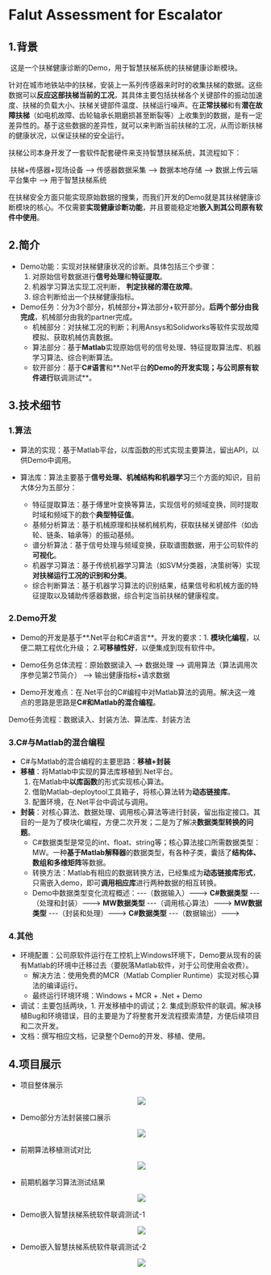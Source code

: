 # Falut Assessment for Escalator

## 1.背景

​	这是一个扶梯健康诊断的Demo，用于智慧扶梯系统的扶梯健康诊断模块。

​	针对在城市地铁站中的扶梯，安装上一系列传感器来时时的收集扶梯的数据。这些数据可以**反应这部扶梯当前的工况**，其具体主要包括扶梯各个关键部件的振动加速度、扶梯的负载大小、扶梯关键部件温度、扶梯运行噪声。在**正常扶梯**和有**潜在故障扶梯**（如电机故障、齿轮轴承长期磨损甚至断裂等）上收集到的数据，是有一定差异性的。基于这些数据的差异性，就可以来判断当前扶梯的工况，从而诊断扶梯的健康状况，以保证扶梯的安全运行。

​	扶梯公司本身开发了一套软件配套硬件来支持智慧扶梯系统，其流程如下：

​	扶梯+传感器+现场设备 ——> 传感器数据采集 ——> 数据本地存储 ——> 数据上传云端平台集中 ——> 用于智慧扶梯系统

​	在扶梯安全方面只能实现原始数据的搜集，而我们开发的Demo就是其扶梯健康诊断模块的核心。不仅需要**实现健康诊断功能**，并且要能稳定地**嵌入到其公司原有软件中使用**。

## 2.简介

* Demo功能：实现对扶梯健康状况的诊断。具体包括三个步骤：
  1. 对原始信号数据进行**信号处理**和**特征提取**。
  2. 机器学习算法实现工况判断， **判定扶梯的潜在故障**。
  3. 综合判断给出一个扶梯健康指标。
* Demo任务：分为3个部分，机械部分+算法部分+软开部分。**后两个部分由我完成**，机械部分由我的partner完成。
  * 机械部分：对扶梯工况的判断；利用Ansys和Solidworks等软件实现故障模拟、获取机械仿真数据。
  * 算法部分：基于**Matlab**实现原始信号的信号处理、特征提取算法库、机器学习算法、综合判断算法。
  * 软开部分：基于**C#语言**和**.Net平台**的Demo的开发实现；与公司原有软件进行**联调测试**。

## 3.技术细节

### 1.算法

* 算法的实现：基于Matlab平台，以库函数的形式实现主要算法，留出API，以供Demo中调用。

* 算法库：算法主要基于**信号处理、机械结构和机器学习**三个方面的知识，目前大体分为五部分：
  * 特征提取算法：基于傅里叶变换等算法，实现信号的频域变换，同时提取时域和频域下的数个**典型特征值**。
  * 基频分析算法：基于机械原理和扶梯机械机构，获取扶梯关键部件（如齿轮、链条、轴承等）的振动基频。
  * 谱分析算法：基于信号处理与频域变换，获取谱图数据，用于公司软件的**可视化**。
  * 机器学习算法：基于传统机器学习算法（如SVM分类器，决策树等）实现**对扶梯运行工况的识别和分类**。
  * 综合判断算法：基于机器学习算法的识别结果，结果信号和机械方面的特征提取以及辅助传感器数据，综合判定当前扶梯的健康程度。

### 2.Demo开发

* Demo的开发是基于**.Net平台和C#语言**。开发的要求：1. **模块化编程**，以便二期工程优化升级； 2.**可移植性好**，以便集成到现有软件中。

* Demo任务总体流程：原始数据读入 ——> 数据处理 ——> 调用算法（算法调用次序参见第2节简介） ——> 输出健康指标+请求数据
* Demo开发难点：在.Net平台的C#编程中对Matlab算法的调用。解决这一难点的思路是思路是**C#和Matlab的混合编程**。

Demo任务流程：数据读入、封装方法、算法库、封装方法

### 3.C#与Matlab的混合编程

* C#与Matlab的混合编程的主要思路：**移植+封装**
* **移植**：将Matlab中实现的算法库移植到.Net平台。
  1. 在Matlab中**以库函数**的形式实现核心算法。
  2. 借助Matlab-deploytool工具箱子，将核心算法转为**动态链接库**。
  3. 配置环境，在.Net平台中调试与调用。
* **封装**：对核心算法、数据处理、调用核心算法等进行封装，留出指定接口。其目的一是为了模块化编程，方便二次开发；二是为了解决**数据类型转换的问题**。
  * C#数据类型是常见的int、float、string等；核心算法接口所需数据类型：MW。一种**基于Matlab解释器**的数据类型，有各种子类，囊括了**结构体、数组和多维矩阵**等数据。
  * 转换方法：Matlab有相应的数据转换方法，已经集成为**动态链接库形式**，只需嵌入demo，即可**调用相应库**进行两种数据的相互转换。
  * Demo中数据类型变化流程概述：---（数据输入）---> **C#数据类型** ---（处理和封装）---> **MW数据类型** ---（调用核心算法）---> **MW数据类型**  ---（封装和处理）---> **C#数据类型** ---（数据输出）---> 

### 4.其他

* 环境配置：公司原软件运行在工控机上Windows环境下，Demo要从现有的装有Matlab的环境中迁移过去（要脱落Matlab软件，对于公司使用会收费）。
  * 解决方法：使用免费的MCR（Matlab Complier Runtime）实现对核心算法的编译运行。
  * 最终运行环境环境：Windows + MCR + .Net + Demo
* 调试：主要包括两块，1. 开发移植中的调试；2. 集成到原软件的联调。解决移植Bug和环境错误，目的主要是为了将整套开发流程摸索清楚，方便后续项目和二次开发。
* 文档：撰写相应文档，记录整个Demo的开发、移植、使用。

## 4.项目展示

* 项目整体展示

  <div align=center>
  <img src="https://github.com/Fantasty9413/Failure-Analysis-of-Escalator/blob/main/Image/%E9%A1%B9%E7%9B%AE%E5%B1%95%E7%A4%BA.png">
  </div>

* Demo部分方法封装接口展示

  <div align=center>
  <img src="https://github.com/Fantasty9413/Failure-Analysis-of-Escalator/blob/main/Image/%E9%83%A8%E5%88%86%E5%B0%81%E8%A3%85%E6%8E%A5%E5%8F%A3%E5%B1%95%E7%A4%BA.png">
  </div>

* 前期算法移植测试对比

  <div align=center>
  <img src="https://github.com/Fantasty9413/Failure-Analysis-of-Escalator/blob/main/Image/%E7%AE%97%E6%B3%95%E7%A7%BB%E6%A4%8D%E6%B5%8B%E8%AF%95%E5%AF%B9%E6%AF%94.png">
  </div>

* 前期机器学习算法测试结果

  <div align=center>
  <img src="https://github.com/Fantasty9413/Failure-Analysis-of-Escalator/blob/main/Image/%E6%9C%BA%E5%99%A8%E5%AD%A6%E4%B9%A0%E7%AE%97%E6%B3%95%E6%B5%8B%E8%AF%95.png">
  </div>

* Demo嵌入智慧扶梯系统软件联调测试-1

  <div align=center>
  <img src="https://github.com/Fantasty9413/Failure-Analysis-of-Escalator/blob/main/Image/%E8%81%94%E8%B0%83%E6%B5%8B%E8%AF%95.png">
  </div>

* Demo嵌入智慧扶梯系统软件联调测试-2

  <div align=center>
  <img src="https://github.com/Fantasty9413/Failure-Analysis-of-Escalator/blob/main/Image/%E8%81%94%E8%B0%83%E8%BF%90%E8%A1%8C.jpg">
  </div>

